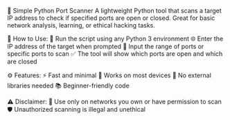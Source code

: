 🔎 Simple Python Port Scanner
A lightweight Python tool that scans a target IP address to check if specified ports are open or closed. Great for basic network analysis, learning, or ethical hacking tasks.

🚀 How to Use:
🧠 Run the script using any Python 3 environment
🌐 Enter the IP address of the target when prompted
🔢 Input the range of ports or specific ports to scan
✅ The tool will show which ports are open and which are closed

⚙️ Features:
⚡ Fast and minimal
📡 Works on most devices
🧰 No external libraries needed
📚 Beginner-friendly code

⚠️ Disclaimer:
🚫 Use only on networks you own or have permission to scan
🛡️ Unauthorized scanning is illegal and unethical
